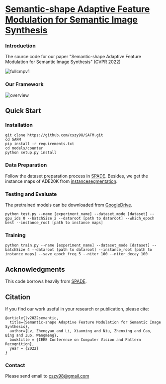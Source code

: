 # [Semantic-shape Adaptive Feature Modulation for Semantic Image Synthesis](https://arxiv.org/pdf/2203.16898)

### Introduction

The source code for our paper "Semantic-shape Adaptive Feature Modulation for Semantic Image Synthesis" (CVPR 2022)

![fullcmpv1](figs/fullcmpv1.png)

### Our Framework

![overview](figs/overview.png)

## Quick Start

### Installation

```
git clone https://github.com/cszy98/SAFM.git
cd SAFM
pip install -r requirements.txt
cd models/counter
python setup.py install
```

### Data Preparation

Follow the dataset preparation process in [SPADE](https://github.com/NVlabs/SPADE). Besides, we get the instance maps of ADE20K from [instancesegmentation](http://sceneparsing.csail.mit.edu/data/ChallengeData2017/annotations_instance.tar).

### Testing and Evaluate

The pretrained models can be downloaded from [GoogleDrive](https://drive.google.com/drive/folders/1AtOp25uEk7rpR_VEQEZl0Xri-ayKdPYH?usp=sharing).

```
python test.py --name [experiment_name] --dataset_mode [dataset] --gpu_ids 0 --batchSize 2 --dataroot [path to dataroot] --which_epoch best --instance_root [path to instance maps]
```

### Training

```
python train.py --name [experiment_name] --dataset_mode [dataset] --batchSize 4 --dataroot [path to dataroot] --instance_root [path to instance maps] --save_epoch_freq 5 --niter 100 --niter_decay 100
```

## Acknowledgments

This code borrows heavily from [SPADE](https://github.com/NVlabs/SPADE).

## Citation

If you find our work useful in your research or publication, please cite:

```
@article{lv2022semantic,
  title={Semantic-shape Adaptive Feature Modulation for Semantic Image Synthesis},
  author={Lv, Zhengyao and Li, Xiaoming and Niu, Zhenxing and Cao, Bing and Zuo, Wangmeng},
  booktitle = {IEEE Conference on Computer Vision and Pattern Recognition},
  year = {2022}
}
```

### Contact

Please send email to cszy98@gmail.com
